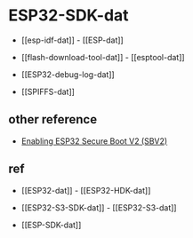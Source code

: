 # ESP32-SDK-dat



- [[esp-idf-dat]] - [[ESP-dat]]

- [[flash-download-tool-dat]] - [[esptool-dat]]

- [[ESP32-debug-log-dat]]

- [[SPIFFS-dat]]

## other reference 

- [Enabling ESP32 Secure Boot V2 (SBV2)](https://www.hackster.io/syncom/enabling-esp32-secure-boot-v2-sbv2-df32d5)

## ref 

- [[ESP32-dat]] - [[ESP32-HDK-dat]]

- [[ESP32-S3-SDK-dat]] - [[ESP32-S3-dat]]

- [[ESP-SDK-dat]]